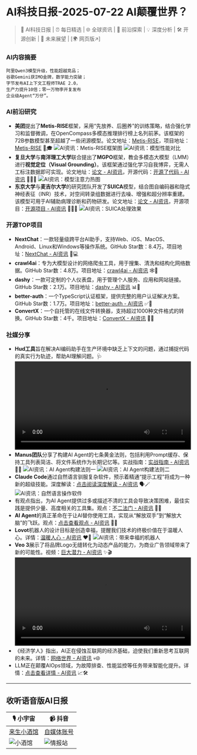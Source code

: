 
# AI科技日报-2025-07-22 AI颠覆世界？
> 🤖 AI科技日报 | ⏰ 每日精选 | 🌐 全球资讯 | 🔬 前沿探索 | 💡 深度分析 | 🛠️ 开源创新 | 🚀 未来展望 | [🌍 网页版↗️]
### **AI内容摘要**
```
阿里Qwen3模型升级，性能超越竞品；
谷歌Gemini获IMO金牌，数学能力突破；
字节发布AI上下文工程师TRAE 2.0，
生产力提升10倍；零一万物李开复发布
企业级Agent“万仔”。
```
### AI前沿研究
*   **美团**提出了**Metis-RISE**框架，采用“先放养、后圈养”的训练策略，结合强化学习和监督微调，在OpenCompass多模态推理排行榜上名列前茅。该框架的72B参数模型甚至超越了一些闭源模型。论文地址：[Metis-RISE](https://arxiv.org/pdf/2506.13056)，项目地址：[Metis-RISE](https://github.com/MM-Thinking/Metis-RISE) 🐑🎓
    ![AI资讯：Metis-RISE框架图](https://cdn.jsdmirror.com/gh/justlovemaki/imagehub@main/images/2025/07/news_01k0pwa8dtfc9s013735a6rh3z.avif)
    ![AI资讯：模型性能对比](https://cdn.jsdmirror.com/gh/justlovemaki/imagehub@main/images/2025/07/news_01k0pwabg1fqsb33n9mzxnhm85.avif)
*   **复旦大学**与**南洋理工大学**联合提出了**MGPO**框架，教会多模态大模型（LMM）进行**视觉定位（Visual Grounding）**。该框架通过强化学习自我博弈，无需人工标注数据即可实现。论文地址：[论文 - AI资讯](https://arxiv.org/abs/2507.05920)，开源代码：[开源了代码 - AI资讯](https://github.com/EvolvingLMMs-Lab/MGPO) 🕵️‍♀️🎯
    ![AI资讯：模型注意力热图](https://cdn.jsdmirror.com/gh/justlovemaki/imagehub@main/images/2025/07/news_01k0pwad9hfvxrtk1y9tn22rja.avif)
*   **东京大学**与**麦吉尔大学**的研究团队开发了**SUICA**模型，结合图自编码器和隐式神经表征（INR）技术，对空间转录组数据进行去噪、增强和超分辨率重建。该模型可用于AI辅助病理诊断和药物研发。论文地址：[论文 - AI资讯](https://openreview.net/pdf?id=XWC7JXHXvo)，开源项目：[开源项目 - AI资讯](https://github.com/Szym29/SUICA) 🧙‍♂️🧬
    ![AI资讯：SUICA处理效果](https://cdn.jsdmirror.com/gh/justlovemaki/imagehub@main/images/2025/07/news_01k0pwaf8jen2vsqj9mbb45cd9.avif)
### 开源TOP项目
*   **NextChat**：一款轻量级跨平台AI助手，支持Web、iOS、MacOS、Android、Linux和Windows等操作系统。GitHub Star数：8.4万。项目地址：[NextChat - AI资讯](https://github.com/ChatGPTNextWeb/NextChat) 📱💻
*   **crawl4ai**：专为大模型设计的网络爬虫工具，用于搜集、清洗和结构化网络数据。GitHub Star数：4.8万。项目地址：[crawl4ai - AI资讯](https://github.com/unclecode/crawl4ai) 🕸️🧠
*   **dashy**：一款可定制的个人仪表盘，用于管理个人服务、应用和网站链接。GitHub Star数：2.1万。项目地址：[dashy - AI资讯](https://github.com/Lissy93/dashy) 📊🎨
*   **better-auth**：一个TypeScript认证框架，提供完整的用户认证解决方案。GitHub Star数：1.7万。项目地址：[better-auth - AI资讯](https://github.com/better-auth/better-auth) ✅🔐
*   **ConvertX**：一个自托管的在线文件转换器，支持超过1000种文件格式的转换。GitHub Star数：4千。项目地址：[ConvertX - AI资讯](https://github.com/C4illin/ConvertX) 🔄📁
### 社媒分享
*   **Hud工具**旨在解决AI编码助手在生产环境中缺乏上下文的问题，通过捕捉代码的真实行为轨迹，帮助AI理解问题。🩺
    <video src="https://cdn.jsdmirror.com/gh/justlovemaki/imagehub@main/images/2025/07/news_01k0pwat92ex7a81v74acawggt.mp4" controls="controls" width="100%"></video>
*   **Manus团队**分享了构建AI Agent的七条黄金法则，包括利用Prompt缓存、保持工具列表简洁、将文件系统作为长期记忆等。实战指南：[实战指南 - AI资讯](https://x.com/dotey/status/1947084839221370921) 👶📜
    ![AI资讯：AI Agent构建法则一](https://cdn.jsdmirror.com/gh/justlovemaki/imagehub@main/images/2025/07/news_01k0pwax1recyabq5z5gaer4zn.avif)
    ![AI资讯：AI Agent构建法则二](https://cdn.jsdmirror.com/gh/justlovemaki/imagehub@main/images/2025/07/news_01k0pwazaqe5ta8sfasw0raet5.avif)
*   **Claude Code**通过自然语言驯服复杂软件，预示着精通“提示工程”将成为一种新的超级技能。深度解读：[点击阅读深度解读 - AI资讯](https://x.com/shao__meng/status/1947083943939113438) 🗣️🪄
    ![AI资讯：自然语言操作软件](https://cdn.jsdmirror.com/gh/justlovemaki/imagehub@main/images/2025/07/news_01k0pwb1a1f098sh2hbaxjn8a2.avif)
*   有观点指出，为AI Agent提供过多或描述不清的工具会导致决策困难，最佳实践是提供少量、高度相关的工具集。观点：[不二法门 - AI资讯](https://x.com/wwwgoubuli/status/1946961001611760024) 🤔🎯
*   **AI Agent**的真正革命在于让AI替你使用工具，实现从“解放双手”到“解放大脑”的飞跃。观点：[点击查看观点 - AI资讯](https://x.com/dotey/status/1946992313982398573) 🤖🧠
*   **Lovot**机器人的设计目标是创造幸福，提醒我们技术的终极价值在于温暖人心。详情：[温暖人心 - AI资讯](https://x.com/oran_ge/status/1947267177637449785) ❤️🤗
    ![AI资讯：带来幸福的机器人](https://cdn.jsdmirror.com/gh/justlovemaki/imagehub@main/images/2025/07/news_01k0pwb4khf4gsfdgxbydr6zwe.avif)
*   **Veo 3**展示了将品牌Logo无缝转化为动态产品的能力，为商业广告领域带来了新的可能性。视频：[巨大潜力 - AI资讯](https://x.com/op7418/status/1947136935648219329) ✨🎬
    <video src="https://cdn.jsdmirror.com/gh/justlovemaki/imagehub@main/images/2025/07/news_01k0pwb7n2eahs19t82qdkbj07.mp4" controls="controls" width="100%"></video>
*   《经济学人》指出，AI正在侵蚀互联网的经济基础，迫使我们重新思考互联网的未来。详情：[网络世界 - AI资讯](https://t.me/hackernews100cn/11234) 💀🌐
*   LLM正在颠覆AIOps领域，为故障排查、性能监控等任务带来智能化提升。详情：[点击查看详情 - AI资讯](https://x.com/omarsar0/status/1946997290717307225) 📈🛠️
---
## **收听语音版AI日报**
| 🎙️ **小宇宙** | 📹 **抖音** |
| --- | --- |
| [来生小酒馆](https://www.xiaoyuzhoufm.com/podcast/683c62b7c1ca9cf575a5030e)  |   [自媒体账号](https://www.douyin.com/user/MS4wLjABAAAAwpwqPQlu38sO38VyWgw9ZjDEnN4bMR5j8x111UxpseHR9DpB6-CveI5KRXOWuFwG)|
| ![小酒馆](https://cdn.jsdmirror.com/gh/justlovemaki/imagehub@main/logo/f959f7984e9163fc50d3941d79a7f262.md.png) | ![情报站](https://cdn.jsdmirror.com/gh/justlovemaki/imagehub@main/logo/7fc30805eeb831e1e2baa3a240683ca3.md.png) |